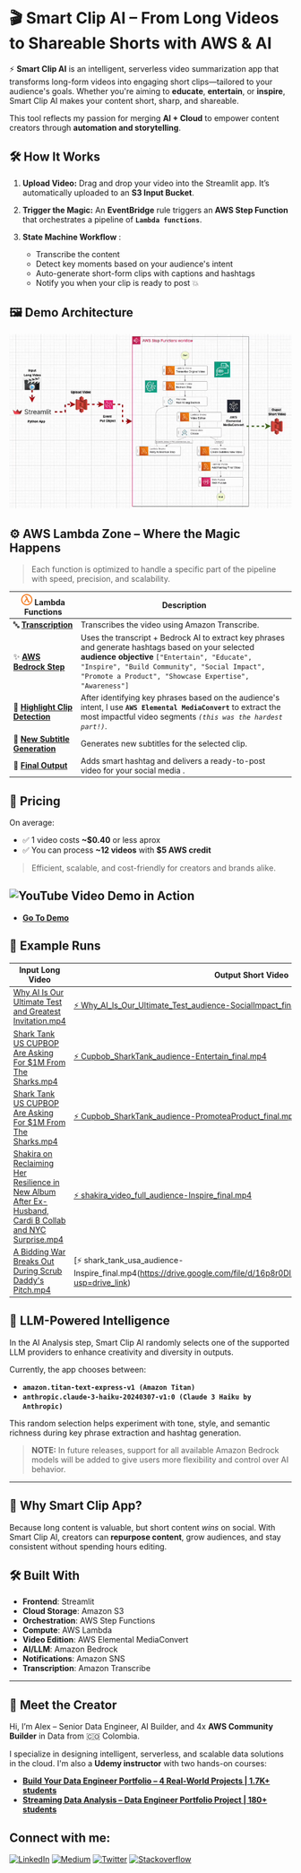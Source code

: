# 🎬 Smart Clip AI – From Long Videos to Shareable Shorts with AWS & AI

⚡ **Smart Clip AI** is an intelligent, serverless video summarization app that transforms long-form videos into engaging short clips—tailored to your audience's goals. Whether you're aiming to **educate**, **entertain**, or **inspire**, Smart Clip AI makes your content short, sharp, and shareable.

This tool reflects my passion for merging **AI + Cloud** to empower content creators through **automation and storytelling**.

## 🛠️ How It Works

1. **Upload Video:** Drag and drop your video into the Streamlit app. It’s automatically uploaded to an **S3 Input Bucket**.
2. **Trigger the Magic:** An **EventBridge** rule triggers an **AWS Step Function** that orchestrates a pipeline of **`Lambda functions`**.
3. **State Machine Workflow** :
   
   - Transcribe the content
   - Detect key moments based on your audience's intent
   - Auto-generate short-form clips with captions and hashtags
   - Notify you when your clip is ready to post 💥
     
## 🖼️ Demo Architecture

![Smart Clip AI State Machine Diagram](https://github.com/alexbonella/awslambda-hack-smartclip-ai/blob/main/images/New-Flow.gif)

## ⚙️ AWS Lambda Zone – Where the Magic Happens

> Each function is optimized to handle a specific part of the pipeline with speed, precision, and scalability.

| <img src="https://github.com/alexbonella/awslambda-hack-smartclip-ai/blob/main/media/lambda_icon.png" width="20"/> **Lambda Functions** | Description |
|------|-------------|
| 🔤 [**Transcription**](https://github.com/alexbonella/awslambda-hack-smartclip-ai/blob/main/scripts/lambda_functions/audio_transcribe.py) | Transcribes the video using Amazon Transcribe. |
| ✨ [**AWS Bedrock Step**](https://github.com/alexbonella/awslambda-hack-smartclip-ai/blob/main/scripts/lambda_functions/answer-bedrock.py) | Uses the transcript + Bedrock AI to extract key phrases and generate hashtags based on your selected **audience objective**  `["Entertain", "Educate", "Inspire", "Build Community", "Social Impact", "Promote a Product", "Showcase Expertise", "Awareness"]` |
| 🎯 [**Highlight Clip Detection**](https://github.com/alexbonella/awslambda-hack-smartclip-ai/blob/main/scripts/lambda_functions/video_clips.py) | After identifying key phrases based on the audience's intent, I use **`AWS Elemental MediaConvert`** to extract the most impactful video segments *`(this was the hardest part!)`*. |
| 💬 [**New Subtitle Generation**](https://github.com/alexbonella/awslambda-hack-smartclip-ai/blob/main/scripts/lambda_functions/little_video_subtitles.py) | Generates new subtitles for the selected clip. |
| 📲 [**Final Output**](https://github.com/alexbonella/awslambda-hack-smartclip-ai/blob/main/scripts/lambda_functions/hashtag_video.py) | Adds smart hashtag and delivers a ready-to-post video for your social media . 

## 💸 Pricing

On average:
- ✅ 1 video costs **~$0.40** or less aprox 
- ✅ You can process **~12 videos** with **$5 AWS credit**

> Efficient, scalable, and cost-friendly for creators and brands alike.

## ![YouTube](https://img.icons8.com/color/48/000000/youtube-play.png) Video Demo in Action

* [**Go To Demo**](https://youtu.be/owTl5Fg5GVU)

## 🎥 Example Runs

| Input Long Video | Output Short Video | Audience Objective | Duration (Long) | Duration (Short) | Reduction (%) |
|------------------|--------------------|--------------------|------------------|-------------------|----------------|
| [Why AI Is Our Ultimate Test and Greatest Invitation.mp4](https://www.youtube.com/watch?v=6kPHnl-RsVI) | [⚡ Why_AI_Is_Our_Ultimate_Test_audience-SocialImpact_final.mp4](https://drive.google.com/file/d/1VqvoNLzrEV9f62s-6o-7Y60QR8TxK7u4/view?usp=drive_link) | Social Impact | 15:15 min | 1:00 min | 93.4% |
| [Shark Tank US CUPBOP Are Asking For $1M From The Sharks.mp4](https://www.youtube.com/watch?v=MdA1JIUTEHc&t=5s) | [⚡ Cupbob_SharkTank_audience-Entertain_final.mp4](https://drive.google.com/file/d/1-0z0XSAeHv7d3sZH4AOvFZsWzfDJ7QXH/view?usp=drive_link) | Entertain | 14:02 min | 00:47 min | 94.42% |
| [Shark Tank US CUPBOP Are Asking For $1M From The Sharks.mp4](https://www.youtube.com/watch?v=MdA1JIUTEHc&t=5s) | [⚡ Cupbob_SharkTank_audience-PromoteaProduct_final.mp4](https://drive.google.com/file/d/1u70_w96R39Umx3m4usTnSe7NRetj51KP/view?usp=drive_link) | Promote a Product | 14:02 min | 00:52 min | 93.82% |
| [Shakira on Reclaiming Her Resilience in New Album After Ex-Husband, Cardi B Collab and NYC Surprise.mp4](https://www.youtube.com/watch?v=GPmnZdaa1bk) | [⚡ shakira_video_full_audience-Inspire_final.mp4](https://drive.google.com/file/d/1x8ubftd9_9xZdaFcVNwMkuRWOrCQ8WlJ/view?usp=drive_link) | Inspire | 11:13 min | 00:38 min | 94.35% |
| [A Bidding War Breaks Out During Scrub Daddy's Pitch.mp4](https://www.youtube.com/watch?v=ae5MssJ8en4&t=11s) | [⚡ shark_tank_usa_audience-Inspire_final.mp4(https://drive.google.com/file/d/16p8r0DIX6f47n94nv794lSufikOa101Y/view?usp=drive_link) | Inspire | 12:20 min | 0:38 min | 	94.86% |

##  🧠 LLM-Powered Intelligence

In the AI Analysis step, Smart Clip AI randomly selects one of the supported LLM providers to enhance creativity and diversity in outputs.

Currently, the app chooses between:

* **`amazon.titan-text-express-v1 (Amazon Titan)`**
* **`anthropic.claude-3-haiku-20240307-v1:0 (Claude 3 Haiku by Anthropic)`**

This random selection helps experiment with tone, style, and semantic richness during key phrase extraction and hashtag generation.

> **NOTE:** In future releases, support for all available Amazon Bedrock models will be added to give users more flexibility and control over AI behavior.

---

## 🎯 Why Smart Clip App?

Because long content is valuable, but short content *wins* on social. With Smart Clip AI, creators can **repurpose content**, grow audiences, and stay consistent without spending hours editing.

## 🛠️ Built With

- **Frontend**: Streamlit
- **Cloud Storage**: Amazon S3
- **Orchestration**: AWS Step Functions
- **Compute**: AWS Lambda
- **Video Edition**: AWS Elemental MediaConvert
- **AI/LLM**: Amazon Bedrock
- **Notifications**: Amazon SNS
- **Transcription**: Amazon Transcribe

---

## 🤘 Meet the Creator

Hi, I’m Alex – Senior Data Engineer, AI Builder, and 4x **AWS Community Builder** in Data from 🇨🇴 Colombia.  

I specialize in designing intelligent, serverless, and scalable data solutions in the cloud. I'm also a **Udemy instructor** with two hands-on courses:
- [**Build Your Data Engineer Portfolio – 4 Real-World Projects | 1.7K+ students**](https://www.udemy.com/course/crea-tu-portafolio-como-data-engineer-4-proyectos-reales-datexland/?couponCode=B91BB3D-JUNIO)
- [**Streaming Data Analysis – Data Engineer Portfolio Project | 180+ students**](https://www.udemy.com/course/analisis-de-streaming-de-datos-portafolio-data-engineer/?couponCode=4CBC9B3-JUNIO)

## Connect with me: 

 [![LinkedIn](https://img.shields.io/badge/-LinkedIn-3b5998)](https://www.linkedin.com/in/alexanderbolano)
 [![Medium](https://img.shields.io/badge/-Medium-black)](https://datexland.medium.com/)
 [![Twitter](https://img.shields.io/badge/-@datexland-1DA1F2)](https://twitter.com/datexland)
 [![Stackoverflow](https://img.shields.io/badge/-Stackoverflow-ff7c55)](https://stackoverflow.com/users/10906576/alexbonella)
 
